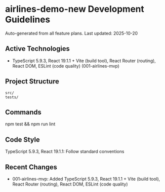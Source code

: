 # airlines-demo-new Development Guidelines

Auto-generated from all feature plans. Last updated: 2025-10-20

## Active Technologies
- TypeScript 5.9.3, React 19.1.1 + Vite (build tool), React Router (routing), React DOM, ESLint (code quality) (001-airlines-mvp)

## Project Structure
```
src/
tests/
```

## Commands
npm test && npm run lint

## Code Style
TypeScript 5.9.3, React 19.1.1: Follow standard conventions

## Recent Changes
- 001-airlines-mvp: Added TypeScript 5.9.3, React 19.1.1 + Vite (build tool), React Router (routing), React DOM, ESLint (code quality)

<!-- MANUAL ADDITIONS START -->
<!-- MANUAL ADDITIONS END -->
